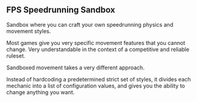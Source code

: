 ## FPS Speedrunning Sandbox
Sandbox where you can craft your own speedrunning physics and movement styles.

Most games give you very specific movement features that you cannot change.
Very understandable in the context of a competitive and reliable ruleset.

Sandboxed movement takes a very different approach.

Instead of hardcoding a predetermined strict set of styles,
it divides each mechanic into a list of configuration values,
and gives you the ability to change anything you want.
